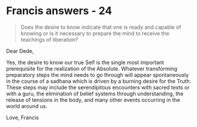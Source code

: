 # Francis answers - 24

>Does the desire to know indicate that one is ready and capable of knowing or Is it necessary to prepare the mind to receive the teachings of liberation?

Dear Dede,

Yes, the desire to know our true Self is the single most important prerequisite for the realization of the Absolute. Whatever transforming preparatory steps the mind needs to go through will appear spontaneously in the course of a sadhana which is driven by a burning desire for the Truth. These steps may include the serendipitous encounters with sacred texts or with a guru, the elimination of belief systems through understanding, the release of tensions in the body, and many other events occurring in the world around us.

Love, Francis

